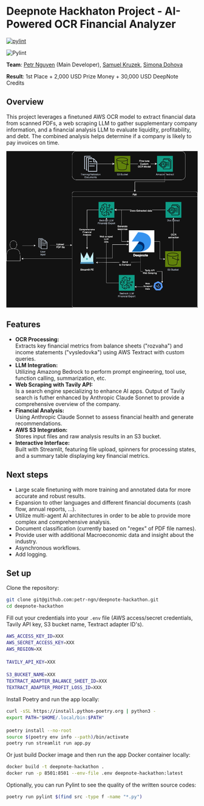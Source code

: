 # Deepnote Hackhaton Project - AI-Powered OCR Financial Analyzer

[![pylint](https://github.com/petr-ngn/deepnote-hackathon/actions/workflows/pylint.yml/badge.svg)](https://github.com/petr-ngn/deepnote-hackathon/actions/workflows/pylint.yml)

![Pylint](https://img.shields.io/endpoint?url=https://raw.githubusercontent.com/petr-ngn/deepnote-hackathon/badges/pylint-badge.json)




**Team**: [Petr Nguyen](https://www.linkedin.com/in/petr-ngn/) (Main Developer), [Samuel Kruzek](https://www.linkedin.com/in/samuel-krúžek-63882b226/), [Simona Dohova](https://www.linkedin.com/in/simona-dohová-182427153/)

**Result**: 1st Place + 2,000 USD Prize Money + 30,000 USD DeepNote Credits
## Overview
This project leverages a finetuned AWS OCR model to extract financial data from scanned PDFs, a web scraping LLM to gather supplementary company information, and a financial analysis LLM to evaluate liquidity, profitability, and debt. The combined analysis helps determine if a company is likely to pay invoices on time.

![Project Diagram](hackathon.drawio.png)

## Features
- **OCR Processing:**  
  Extracts key financial metrics from balance sheets ("rozvaha") and income statements ("vysledovka") using AWS Textract with custom queries.
- **LLM Integration:**  
  Utilizing Amazong Bedrock to perform prompt engineering, tool use, function calling, summarization, etc.
- **Web Scraping with Tavily API:**  
  Is a search engine specializing to enhance AI apps. Output of Tavily search is futher enhanced by Anthropic Claude Sonnet to provide a comprehensive overview of the company.
- **Financial Analysis:**  
  Using Anthropic Claude Sonnet to assess financial health and generate recommendations.
- **AWS S3 Integration:**  
  Stores input files and raw analysis results in an S3 bucket.
- **Interactive Interface:**  
  Built with Streamlit, featuring file upload, spinners for processing states, and a summary table displaying key financial metrics.

## Next steps
- Large scale finetuning with more training and annotated data for more accurate and robust results.
- Expansion to other languages and different financial documents (cash flow, annual reports, ...).
- Utilize multi-agent AI architectures in order to be able to provide more complex and comprehensive analysis.
- Document classification (currently based on "regex" of PDF file names).
- Provide user with additional Macroeconomic data and insight about the industry.
- Asynchronous workflows.
- Add logging.

## Set up
Clone the repository:
```bash
git clone git@github.com:petr-ngn/deepnote-hackathon.git
cd deepnote-hackathon
```
Fill out your credentials into your `.env` file (AWS access/secret credentials, Tavily API key, S3 bucket name, Textract adapter ID's).
```bash
AWS_ACCESS_KEY_ID=XXX
AWS_SECRET_ACCESS_KEY=XXX
AWS_REGION=XX

TAVILY_API_KEY=XXX

S3_BUCKET_NAME=XXX
TEXTRACT_ADAPTER_BALANCE_SHEET_ID=XXX
TEXTRACT_ADAPTER_PROFIT_LOSS_ID=XXX
```
Install Poetry and run the app locally:
```bash
curl -sSL https://install.python-poetry.org | python3 -
export PATH="$HOME/.local/bin:$PATH"

poetry install --no-root
source $(poetry env info --path)/bin/activate
poetry run streamlit run app.py
```

Or just build Docker image and then run the app Docker container locally:

```bash
docker build -t deepnote-hackathon .
docker run -p 8501:8501 --env-file .env deepnote-hackathon:latest
```

Optionally, you can run Pylint to see the quality of the written source codes:
```bash
poetry run pylint $(find src -type f -name "*.py")
```


